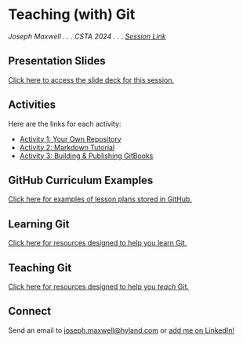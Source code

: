 # Teaching (with) Git
_Joseph Maxwell . . . CSTA 2024 . . . [Session Link](https://conference.csteachers.org/event/f0c0e0a8-5ac1-4333-90c9-2eab9723af76/websitePage:03ec16c0-72ae-4baf-9e20-c727f880b8d1?session=08cd84f6-74ca-4f94-9151-b54464b5504f&shareLink=true)_

## Presentation Slides
[Click here to access the slide deck for this session.](https://docs.google.com/presentation/d/1MptvHD1ItEi3oO5d4I2jX862irYrU5DvkjR7ordOz5M/edit?usp=sharing)

## Activities
Here are the links for each activity:

- [Activity 1: Your Own Repository](YourOwnRepository.md)
- [Activity 2: Markdown Tutorial](https://www.markdowntutorial.com/)
- [Activity 3: Building & Publishing GitBooks](BuildingAndPublishingGitBooks.md)

## GitHub Curriculum Examples
[Click here for examples of lesson plans stored in GitHub.](GitHubCurriculumExamples.md)

## Learning Git
[Click here for resources designed to help you learn Git.](LearningGit.md)

## Teaching Git
[Click here for resources designed to help you _teach_ Git.](TeachingGit.md)

## Connect
Send an email to [joseph.maxwell@hyland.com](mailto:joseph.maxwell@hyland.com) or [add me on LinkedIn!](https://www.linkedin.com/in/joseph-maxwell-0bb34255/)
